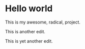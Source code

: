 # Hello world

This is my awesome, radical, project.

This is another edit.

This is yet another edit.
